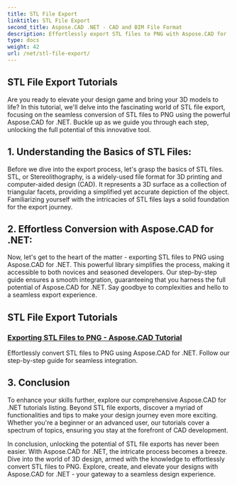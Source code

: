 ```yaml
---
title: STL File Export
linktitle: STL File Export
second_title: Aspose.CAD .NET - CAD and BIM File Format
description: Effortlessly export STL files to PNG with Aspose.CAD for .NET. Our step-by-step guide ensures seamless integration. Learn through Aspose.CAD For .NET tutorials.
type: docs
weight: 42
url: /net/stl-file-export/
---
```


## STL File Export Tutorials

Are you ready to elevate your design game and bring your 3D models to life? In this tutorial, we'll delve into the fascinating world of STL file export, focusing on the seamless conversion of STL files to PNG using the powerful Aspose.CAD for .NET. Buckle up as we guide you through each step, unlocking the full potential of this innovative tool.

## 1. Understanding the Basics of STL Files:

Before we dive into the export process, let's grasp the basics of STL files. STL, or Stereolithography, is a widely-used file format for 3D printing and computer-aided design (CAD). It represents a 3D surface as a collection of triangular facets, providing a simplified yet accurate depiction of the object. Familiarizing yourself with the intricacies of STL files lays a solid foundation for the export journey.

## 2. Effortless Conversion with Aspose.CAD for .NET:

Now, let's get to the heart of the matter - exporting STL files to PNG using Aspose.CAD for .NET. This powerful library simplifies the process, making it accessible to both novices and seasoned developers. Our step-by-step guide ensures a smooth integration, guaranteeing that you harness the full potential of Aspose.CAD for .NET. Say goodbye to complexities and hello to a seamless export experience.

## STL File Export Tutorials
### [Exporting STL Files to PNG - Aspose.CAD Tutorial](./exporting-stl-files-to-png/)
Effortlessly convert STL files to PNG using Aspose.CAD for .NET. Follow our step-by-step guide for seamless integration.

## 3. Conclusion

To enhance your skills further, explore our comprehensive Aspose.CAD for .NET tutorials listing. Beyond STL file exports, discover a myriad of functionalities and tips to make your design journey even more exciting. Whether you're a beginner or an advanced user, our tutorials cover a spectrum of topics, ensuring you stay at the forefront of CAD development.

In conclusion, unlocking the potential of STL file exports has never been easier. With Aspose.CAD for .NET, the intricate process becomes a breeze. Dive into the world of 3D design, armed with the knowledge to effortlessly convert STL files to PNG. Explore, create, and elevate your designs with Aspose.CAD for .NET - your gateway to a seamless design experience.